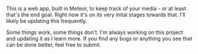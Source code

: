 This is a web app, built in Meteor, to keep track of your media - or at least that's the end goal. Right now it's on its very inital stages towards that. I'll likely be updating this frequently.

Some things work, some things don't. I'm always working on this project and updating it as I learn more. If you find any bugs or anything you see that can be done better, feel free to submit.
